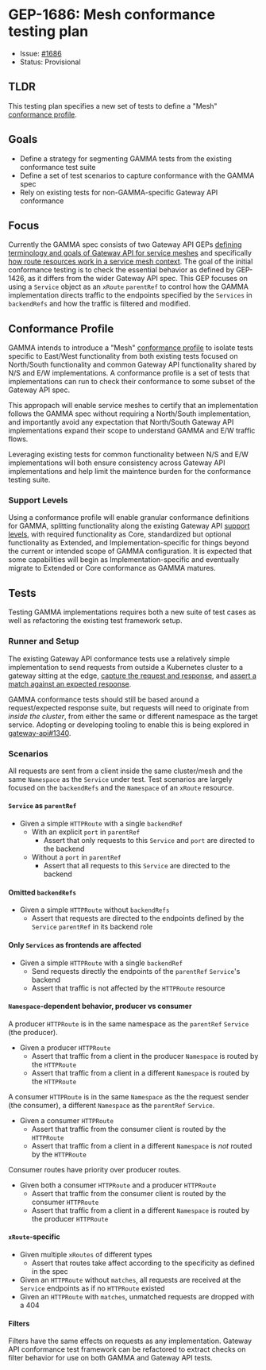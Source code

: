 # GEP-1686: Mesh conformance testing plan

- Issue: [#1686](https://github.com/kubernetes-sigs/gateway-api/issues/1686)
- Status: Provisional

## TLDR

This testing plan specifies a new set of tests to define a "Mesh" [conformance profile](https://github.com/kubernetes-sigs/gateway-api/issues/1709).

## Goals

* Define a strategy for segmenting GAMMA tests from the existing conformance test suite
* Define a set of test scenarios to capture conformance with the GAMMA spec
* Rely on existing tests for non-GAMMA-specific Gateway API conformance

## Focus

Currently the GAMMA spec consists of two Gateway API GEPs [defining terminology and goals of Gateway API for service meshes](https://gateway-api.sigs.k8s.io/geps/gep-1324/)
and specifically [how route resources work in a service mesh context](https://gateway-api.sigs.k8s.io/geps/gep-1426/).
The goal of the initial conformance testing is to check the essential behavior as defined by GEP-1426, as it differs from the wider Gateway API spec. This GEP focuses on using a `Service` object as an `xRoute` `parentRef` to control how the GAMMA implementation directs traffic to the endpoints specified by the `Services` in `backendRefs` and how the traffic is filtered and modified.

## Conformance Profile

GAMMA intends to introduce a "Mesh" [conformance profile](https://gateway-api.sigs.k8s.io/geps/gep-1709/) to isolate tests specific to East/West functionality from both existing tests focused on North/South functionality and common Gateway API functionality shared by N/S and E/W implementations. A conformance profile is a set of tests that implementations can run to check their conformance to some subset of the Gateway API spec.

This appropach will enable service meshes to certify that an implementation follows the GAMMA spec without requiring a North/South implementation, and importantly avoid any expectation that North/South Gateway API implementations expand their scope to understand GAMMA and E/W traffic flows.

Leveraging existing tests for common functionality between N/S and E/W implementations will both ensure consistency across Gateway API implementations and help limit the maintence burden for the conformance testing suite.

### Support Levels

Using a conformance profile will enable granular conformance definitions for GAMMA, splitting functionality along the existing Gateway API [support levels](https://gateway-api.sigs.k8s.io/concepts/conformance/?h=conformance+levels#2-support-levels), with required functionality as Core, standardized but optional functionality as Extended, and Implementation-specific for things beyond the current or intended scope of GAMMA configuration. It is expected that some capabilities will begin as Implementation-specific and eventually migrate to Extended or Core conformance as GAMMA matures.

## Tests

Testing GAMMA implementations requires both a new suite of test cases as well as refactoring the existing test framework setup.

### Runner and Setup

The existing Gateway API conformance tests use a relatively simple implementation to send requests from outside a Kubernetes cluster to a gateway sitting at the edge, [capture the request and response](https://github.com/kubernetes-sigs/gateway-api/blob/main/conformance/utils/roundtripper/roundtripper.go), and [assert a match against an expected response](https://github.com/kubernetes-sigs/gateway-api/blob/main/conformance/utils/http/http.go).

GAMMA conformance tests should still be based around a request/expected response suite, but requests will need to originate from _inside the cluster_, from either the same or different namespace as the target service. Adopting or developing tooling to enable this is being explored in [gateway-api#1340](https://github.com/kubernetes-sigs/gateway-api/issues/1340).

### Scenarios

All requests are sent from a client inside the same cluster/mesh and the same `Namespace`
as the `Service` under test.
Test scenarios are largely focused on the `backendRefs` and the
`Namespace` of an `xRoute` resource.

#### `Service` as `parentRef`

- Given a simple `HTTPRoute` with a single `backendRef`
  - With an explicit `port` in `parentRef`
    - Assert that only requests to this `Service` and `port` are directed to the
      backend
  - Without a `port` in `parentRef`
    - Assert that all requests to this `Service` are directed to the backend

#### Omitted `backendRefs`

- Given a simple `HTTPRoute` without `backendRefs`
  - Assert that requests are directed to the endpoints defined by the `Service`
    `parentRef` in its backend role

#### Only `Services` as frontends are affected

- Given a simple `HTTPRoute` with a single `backendRef`
  - Send requests directly the endpoints of the `parentRef` `Service`'s backend
  - Assert that traffic is not affected by the `HTTPRoute` resource

#### `Namespace`-dependent behavior, producer vs consumer

A producer `HTTPRoute` is in the same namespace as the `parentRef` `Service` (the
producer).

- Given a producer `HTTPRoute`
  - Assert that traffic from a client in the producer `Namespace` is routed by the
    `HTTPRoute`
  - Assert that traffic from a client in a different `Namespace` is routed by the
    `HTTPRoute`

A consumer `HTTPRoute` is in the same `Namespace` as the the request sender (the
consumer), a different `Namespace` as the `parentRef` `Service`.

- Given a consumer `HTTPRoute`
  - Assert that traffic from the consumer client is routed by the `HTTPRoute`
  - Assert that traffic from a client in a different `Namespace` is _not_ routed by the
    `HTTPRoute`

Consumer routes have priority over producer routes.

- Given both a consumer `HTTPRoute` and a producer `HTTPRoute`
  - Assert that traffic from the consumer client is routed by the consumer `HTTPRoute`
  - Assert that traffic from a client in a different `Namespace` is routed by
    the producer `HTTPRoute`

#### `xRoute`-specific

- Given multiple `xRoutes` of different types
  - Assert that routes take affect according to the specificity as defined in the spec
- Given an `HTTPRoute` without `matches`, all requests are received at the `Service` endpoints as if no `HTTPRoute` existed
- Given an `HTTPRoute` with `matches`, unmatched requests are dropped with a 404

#### Filters

Filters have the same effects on requests as any implementation. Gateway API conformance test framework can be
refactored to extract checks on filter behavior for use on both GAMMA and Gateway API tests.
